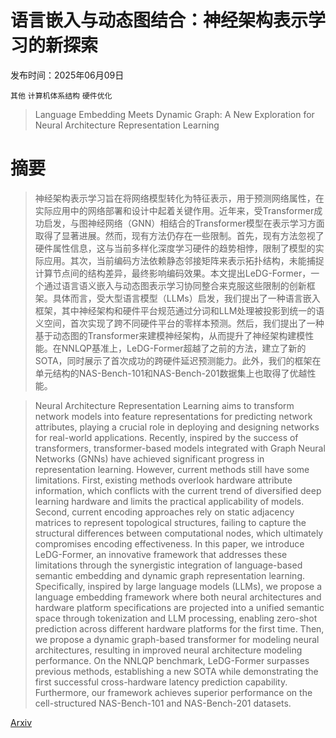 # 语言嵌入与动态图结合：神经架构表示学习的新探索

发布时间：2025年06月09日

`其他` `计算机体系结构` `硬件优化`

> Language Embedding Meets Dynamic Graph: A New Exploration for Neural Architecture Representation Learning

# 摘要

> 神经架构表示学习旨在将网络模型转化为特征表示，用于预测网络属性，在实际应用中的网络部署和设计中起着关键作用。近年来，受Transformer成功启发，与图神经网络（GNN）相结合的Transformer模型在表示学习方面取得了显著进展。然而，现有方法仍存在一些限制。首先，现有方法忽视了硬件属性信息，这与当前多样化深度学习硬件的趋势相悖，限制了模型的实际应用。其次，当前编码方法依赖静态邻接矩阵来表示拓扑结构，未能捕捉计算节点间的结构差异，最终影响编码效果。本文提出LeDG-Former，一个通过语言语义嵌入与动态图表示学习协同整合来克服这些限制的创新框架。具体而言，受大型语言模型（LLMs）启发，我们提出了一种语言嵌入框架，其中神经架构和硬件平台规范通过分词和LLM处理被投影到统一的语义空间，首次实现了跨不同硬件平台的零样本预测。然后，我们提出了一种基于动态图的Transformer来建模神经架构，从而提升了神经架构建模性能。在NNLQP基准上，LeDG-Former超越了之前的方法，建立了新的SOTA，同时展示了首次成功的跨硬件延迟预测能力。此外，我们的框架在单元结构的NAS-Bench-101和NAS-Bench-201数据集上也取得了优越性能。

> Neural Architecture Representation Learning aims to transform network models into feature representations for predicting network attributes, playing a crucial role in deploying and designing networks for real-world applications. Recently, inspired by the success of transformers, transformer-based models integrated with Graph Neural Networks (GNNs) have achieved significant progress in representation learning. However, current methods still have some limitations. First, existing methods overlook hardware attribute information, which conflicts with the current trend of diversified deep learning hardware and limits the practical applicability of models. Second, current encoding approaches rely on static adjacency matrices to represent topological structures, failing to capture the structural differences between computational nodes, which ultimately compromises encoding effectiveness. In this paper, we introduce LeDG-Former, an innovative framework that addresses these limitations through the synergistic integration of language-based semantic embedding and dynamic graph representation learning. Specifically, inspired by large language models (LLMs), we propose a language embedding framework where both neural architectures and hardware platform specifications are projected into a unified semantic space through tokenization and LLM processing, enabling zero-shot prediction across different hardware platforms for the first time. Then, we propose a dynamic graph-based transformer for modeling neural architectures, resulting in improved neural architecture modeling performance. On the NNLQP benchmark, LeDG-Former surpasses previous methods, establishing a new SOTA while demonstrating the first successful cross-hardware latency prediction capability. Furthermore, our framework achieves superior performance on the cell-structured NAS-Bench-101 and NAS-Bench-201 datasets.

[Arxiv](https://arxiv.org/abs/2506.07735)
